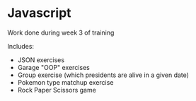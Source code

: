 # Javascript
Work done during week 3 of training

Includes:

* JSON exercises
* Garage "OOP" exercises
* Group exercise (which presidents are alive in a given date)
* Pokemon type matchup exercise
* Rock Paper Scissors game
